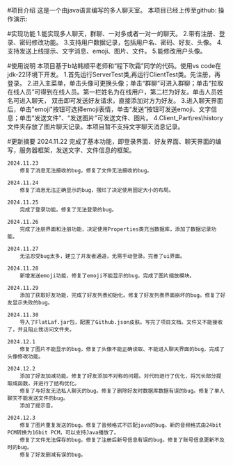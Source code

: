 #项目介绍
    这是一个由java语言编写的多人聊天室。
    本项目已经上传至github:
    操作演示: 


#实现功能
    1.能实现多人聊天，群聊、一对多或者一对一的聊天。
    2.带有注册、登录、密码修改功能。
    3.支持用户数据记录，包括用户名、密码、好友、头像。
    4.支持发送上线提示、文字消息、emoji、图片、文件。
    5.能修改用户头像。


#使用说明
    本项目基于b站韩顺平老师和“程下吹霜”同学的代码。使用vs code在jdk-22环境下开发。
    1.首先运行ServerTest类,再运行ClientTest类。先注册，再登录。
    2.进入主菜单，单击头像可更换头像；单击“群聊”可进入群聊；单击“拉取在线人员”可得到在线人员。第一栏姓名为在线用户，第二栏为好友。单击人员姓名可进入聊天，
双击即可发送好友请求，直接添加对方为好友。
    3.进入聊天界面后，单击"emoji"按钮可选择emoji表情，单击“发送”按钮可发送emoji、文字信息；单击“发送文件”、“发送图片”可发送文件、图片。
    4.Client_Part\res\history文件夹存放了图片聊天记录。本项目暂不支持文字聊天消息记录。


#更新摘要
    2024.11.22
        完成了基本功能，即登录界面、好友界面、聊天界面的编写，服务器框架，发送文字、文件信息的框架。
    
    2024.11.23
        修复了消息无法接收的bug，修复了文件无法接收的bug。

    2024.11.24
        修复了消息无法正确显示的bug，摆烂了决定使用固定大小的布局。

    2024.11.25
        完成了登录功能。修复了无法登录的bug。

    2024.11.26
        完成了注册界面和注册功能，决定使用Properties类充当数据库，添加了数据记录功能。

    2024.11.27
        无法忍受bug太多，建立了开发者通道，无需手动登录。完善了ui界面。

    2024.11.28
        新增发送emoji功能，修复了emoji不能显示的bug，完成了图片缩放模块。

    2024.11.29
        添加了获取好友功能，完成了好友列表初始化。修复了好友列表界面崩坏的bug。修复了好友显示失败的bug。

    2024.11.30
        导入了FlatLaf.jar包，配置了Github.json皮肤。写完了项目文档。文件又不能接收了，并且阻止我访问文件夹。

    2024.12.1
        修复了图片不能显示的bug，修复了头像不能正确读取、不能进入聊天界面的bug，完成了头像修改功能。

    2024.12.2
        添加了好友加减功能。修复了好友添加不对称的问题。对代码进行了优化，将冗长部分提取成函数，并进行了结构优化。
        修复了与好友无法私人聊天的bug。修复了删除好友时数据库数据有误的bug。修复了单人聊天不能发送文件的bug。
        添加了提示音。

    2024.12.3
        修复了图片重复发送的bug。修复了音频格式不匹配java的bug。新的音频格式由24bit PCM转换为16bit PCM，可以支持Java播放了。
        修复了文件无法保存的bug。修复了注册后新号信息有误的bug。修复了账号信息更新不及时的bug。
        修复了好友删减有误的bug。
